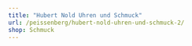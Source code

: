 ```yaml
---
title: "Hubert Nold Uhren und Schmuck"
url: /peissenberg/hubert-nold-uhren-und-schmuck-2/
shop: Schmuck
---
```

